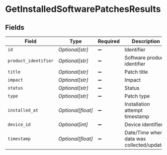 # GetInstalledSoftwarePatchesResults


## Fields

| Field                                     | Type                                      | Required                                  | Description                               |
| ----------------------------------------- | ----------------------------------------- | ----------------------------------------- | ----------------------------------------- |
| `id`                                      | *Optional[str]*                           | :heavy_minus_sign:                        | Identifier                                |
| `product_identifier`                      | *Optional[str]*                           | :heavy_minus_sign:                        | Software product identifier               |
| `title`                                   | *Optional[str]*                           | :heavy_minus_sign:                        | Patch title                               |
| `impact`                                  | *Optional[str]*                           | :heavy_minus_sign:                        | Impact                                    |
| `status`                                  | *Optional[str]*                           | :heavy_minus_sign:                        | Status                                    |
| `type`                                    | *Optional[str]*                           | :heavy_minus_sign:                        | Patch type                                |
| `installed_at`                            | *Optional[float]*                         | :heavy_minus_sign:                        | Installation attempt timestamp            |
| `device_id`                               | *Optional[int]*                           | :heavy_minus_sign:                        | Device identifier                         |
| `timestamp`                               | *Optional[float]*                         | :heavy_minus_sign:                        | Date/Time when data was collected/updated |
